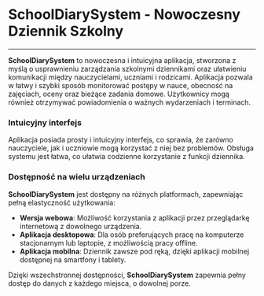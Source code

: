 # SchoolDiarySystem - Nowoczesny Dziennik Szkolny
---

**SchoolDiarySystem** to nowoczesna i intuicyjna aplikacja, stworzona z myślą o usprawnieniu zarządzania szkolnymi dziennikami oraz ułatwieniu komunikacji między nauczycielami, uczniami i rodzicami. Aplikacja pozwala w łatwy i szybki sposób monitorować postępy w nauce, obecność na zajęciach, oceny oraz bieżące zadania domowe. Użytkownicy mogą również otrzymywać powiadomienia o ważnych wydarzeniach i terminach.

### Intuicyjny interfejs

Aplikacja posiada prosty i intuicyjny interfejs, co sprawia, że zarówno nauczyciele, jak i uczniowie mogą korzystać z niej bez problemów. Obsługa systemu jest łatwa, co ułatwia codzienne korzystanie z funkcji dziennika.

### Dostępność na wielu urządzeniach

**SchoolDiarySystem** jest dostępny na różnych platformach, zapewniając pełną elastyczność użytkowania:

- **Wersja webowa**: Możliwość korzystania z aplikacji przez przeglądarkę internetową z dowolnego urządzenia.
- **Aplikacja desktopowa**: Dla osób preferujących pracę na komputerze stacjonarnym lub laptopie, z możliwością pracy offline.
- **Aplikacja mobilna**: Dziennik zawsze pod ręką, dzięki aplikacji mobilnej dostępnej na smartfony i tablety.

Dzięki wszechstronnej dostępności, **SchoolDiarySystem** zapewnia pełny dostęp do danych z każdego miejsca, o dowolnej porze.
